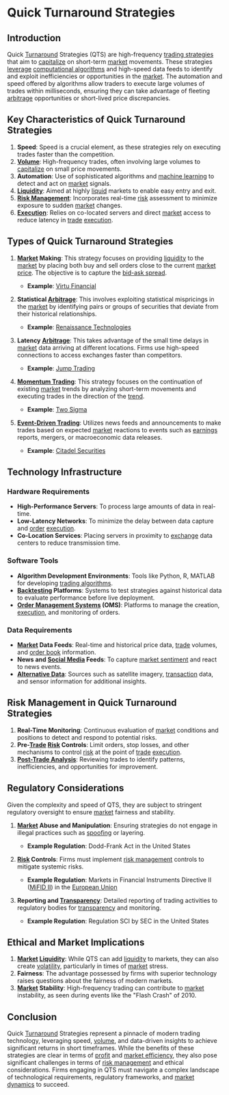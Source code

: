 # Quick Turnaround Strategies

## Introduction
Quick [Turnaround](../t/turnaround.md) Strategies (QTS) are high-frequency [trading strategies](../t/trading_strategies.md) that aim to [capitalize](../c/capitalize.md) on short-term [market](../m/market.md) movements. These strategies [leverage](../l/leverage.md) [computational algorithms](../c/computational_algorithms.md) and high-speed data feeds to identify and exploit inefficiencies or opportunities in the [market](../m/market.md). The automation and speed offered by algorithms allow traders to execute large volumes of trades within milliseconds, ensuring they can take advantage of fleeting [arbitrage](../a/arbitrage.md) opportunities or short-lived price discrepancies.

## Key Characteristics of Quick Turnaround Strategies
1. **Speed**: Speed is a crucial element, as these strategies rely on executing trades faster than the competition.
2. **[Volume](../v/volume.md)**: High-frequency trades, often involving large volumes to [capitalize](../c/capitalize.md) on small price movements.
3. **Automation**: Use of sophisticated algorithms and [machine learning](../m/machine_learning.md) to detect and act on [market](../m/market.md) signals.
4. **[Liquidity](../l/liquidity.md)**: Aimed at highly [liquid](../l/liquid.md) markets to enable easy entry and exit.
5. **[Risk Management](../r/risk_management.md)**: Incorporates real-time [risk](../r/risk.md) assessment to minimize exposure to sudden [market](../m/market.md) changes.
6. **[Execution](../e/execution.md)**: Relies on co-located servers and direct [market](../m/market.md) access to reduce latency in [trade](../t/trade.md) [execution](../e/execution.md).

## Types of Quick Turnaround Strategies
1. **[Market](../m/market.md) Making**: This strategy focuses on providing [liquidity](../l/liquidity.md) to the [market](../m/market.md) by placing both buy and sell orders close to the current [market price](../m/market_price.md). The objective is to capture the [bid-ask spread](../b/bid-ask_spread.md).
   - **Example**: [Virtu Financial](https://www.virtu.com)

2. **Statistical [Arbitrage](../a/arbitrage.md)**: This involves exploiting statistical mispricings in the [market](../m/market.md) by identifying pairs or groups of securities that deviate from their historical relationships.
   - **Example**: [Renaissance Technologies](https://www.rentec.com)

3. **Latency [Arbitrage](../a/arbitrage.md)**: This takes advantage of the small time delays in [market](../m/market.md) data arriving at different locations. Firms use high-speed connections to access exchanges faster than competitors.
   - **Example**: [Jump Trading](https://www.jumptrading.com)

4. **[Momentum Trading](../m/momentum_trading.md)**: This strategy focuses on the continuation of existing [market](../m/market.md) trends by analyzing short-term movements and executing trades in the direction of the [trend](../t/trend.md).
   - **Example**: [Two Sigma](https://www.twosigma.com)

5. **[Event-Driven Trading](../e/event-driven_trading.md)**: Utilizes news feeds and announcements to make trades based on expected [market](../m/market.md) reactions to events such as [earnings](../e/earnings.md) reports, mergers, or macroeconomic data releases.
   - **Example**: [Citadel Securities](https://www.citadelsecurities.com)

## Technology Infrastructure
### Hardware Requirements
- **High-Performance Servers**: To process large amounts of data in real-time.
- **Low-Latency Networks**: To minimize the delay between data capture and [order](../o/order.md) [execution](../e/execution.md).
- **Co-Location Services**: Placing servers in proximity to [exchange](../e/exchange.md) data centers to reduce transmission time.

### Software Tools
- **Algorithm Development Environments**: Tools like Python, R, MATLAB for developing [trading algorithms](../t/trading_algorithms.md).
- **[Backtesting](../b/backtesting.md) Platforms**: Systems to test strategies against historical data to evaluate performance before live deployment.
- **[Order Management Systems](../o/order_management_systems.md) (OMS)**: Platforms to manage the creation, [execution](../e/execution.md), and monitoring of orders.

### Data Requirements
- **[Market](../m/market.md) Data Feeds**: Real-time and historical price data, [trade](../t/trade.md) volumes, and [order book](../o/order_book.md) information.
- **News and [Social Media](../s/social_media.md) Feeds**: To capture [market sentiment](../m/market_sentiment.md) and react to news events.
- **[Alternative Data](../a/alternative_data.md)**: Sources such as satellite imagery, [transaction](../t/transaction.md) data, and sensor information for additional insights.

## Risk Management in Quick Turnaround Strategies
1. **Real-Time Monitoring**: Continuous evaluation of [market](../m/market.md) conditions and positions to detect and respond to potential risks.
2. **Pre-[Trade](../t/trade.md) [Risk](../r/risk.md) Controls**: Limit orders, stop losses, and other mechanisms to control [risk](../r/risk.md) at the point of [trade](../t/trade.md) [execution](../e/execution.md).
3. **[Post-Trade Analysis](../p/post-trade_analysis.md)**: Reviewing trades to identify patterns, inefficiencies, and opportunities for improvement.

## Regulatory Considerations
Given the complexity and speed of QTS, they are subject to stringent regulatory oversight to ensure [market](../m/market.md) fairness and stability.
1. **[Market](../m/market.md) Abuse and Manipulation**: Ensuring strategies do not engage in illegal practices such as [spoofing](../s/spoofing.md) or layering.
   - **Example Regulation**: Dodd-Frank Act in the United States
2. **[Risk](../r/risk.md) Controls**: Firms must implement [risk management](../r/risk_management.md) controls to mitigate systemic risks.
   - **Example Regulation**: Markets in Financial Instruments Directive II ([MiFID II](../m/mifid_ii.md)) in the [European Union](../e/european_union_(eu).md)
  
3. **Reporting and [Transparency](../t/transparency.md)**: Detailed reporting of trading activities to regulatory bodies for [transparency](../t/transparency.md) and monitoring.
   - **Example Regulation**: Regulation SCI by SEC in the United States

## Ethical and Market Implications
1. **[Market](../m/market.md) [Liquidity](../l/liquidity.md)**: While QTS can add [liquidity](../l/liquidity.md) to markets, they can also create [volatility](../v/volatility.md), particularly in times of [market](../m/market.md) stress.
2. **Fairness**: The advantage possessed by firms with superior technology raises questions about the fairness of modern markets.
3. **[Market](../m/market.md) Stability**: High-frequency trading can contribute to [market](../m/market.md) instability, as seen during events like the "Flash Crash" of 2010.

## Conclusion
Quick [Turnaround](../t/turnaround.md) Strategies represent a pinnacle of modern trading technology, leveraging speed, [volume](../v/volume.md), and data-driven insights to achieve significant returns in short timeframes. While the benefits of these strategies are clear in terms of [profit](../p/profit.md) and [market efficiency](../m/market_efficiency.md), they also pose significant challenges in terms of [risk management](../r/risk_management.md) and ethical considerations. Firms engaging in QTS must navigate a complex landscape of technological requirements, regulatory frameworks, and [market dynamics](../m/market_dynamics.md) to succeed.

